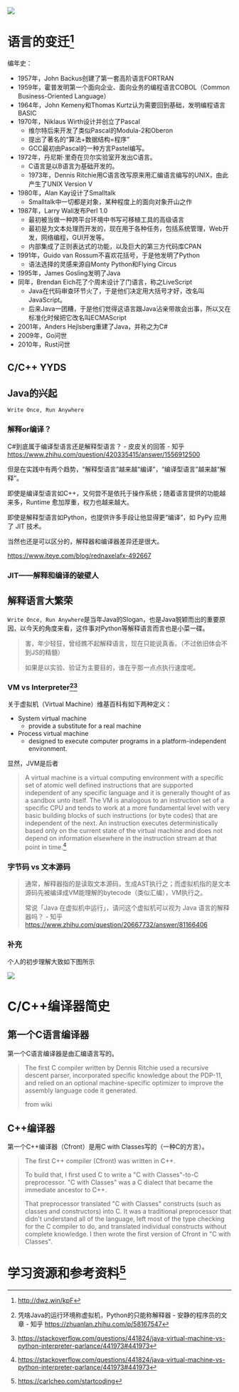 

![](C:/Users/Five/Desktop/note/img/which-programming-language-should-i-learn-first-infographic.png)

# 语言的变迁[^2]

编年史：

* 1957年，John Backus创建了第一套高阶语言FORTRAN
* 1959年，霍普发明第一个面向企业、面向业务的编程语言COBOL（Common Business-Oriented Language）
* 1964年，John Kemeny和Thomas Kurtz认为需要回到基础，发明编程语言BASIC
* 1970年，Niklaus Wirth设计并创立了Pascal
  * 维尔特后来开发了类似Pascal的Modula-2和Oberon
  * 提出了著名的“算法+数据结构=程序”
  * GCC最初由Pascal的一种方言Pastel编写。
* 1972年，丹尼斯·里奇在贝尔实验室开发出C语言。
  * C语言是以B语言为基础开发的。
  * 1973年，Dennis Ritchie用C语言改写原来用汇编语言编写的UNIX，由此产生了UNIX Version V
* 1980年，Alan Kay设计了Smalltalk
  * Smalltalk中一切都是对象，某种程度上的面向对象开山之作
* 1987年，Larry Wall发布Perl 1.0
  * 最初被当做一种跨平台环境中书写可移植工具的高级语言
  * 最初是为文本处理而开发的，现在用于各种任务，包括系统管理，Web开发，网络编程，GUI开发等。
  * 内部集成了正则表达式的功能，以及巨大的第三方代码库CPAN
* 1991年，Guido van Rossum不喜欢花括号，于是他发明了Python
  * 语法选择的灵感来源自Monty Python和Flying Circus
* 1995年，James Gosling发明了Java
* 同年，Brendan Eich花了个周末设计了门语言，称之LiveScript
  * Java在代码审查环节火了，于是他们决定用大括号才好，改名叫JavaScript。
  * 后来Java一团糟，于是他们觉得这语言跟Java沾亲带故会出事，所以又在标准化时候把它改名叫ECMAScript
* 2001年，Anders Hejlsberg重建了Java，并称之为C#
* 2009年，Go问世
* 2010年，Rust问世

## C/C++ YYDS



## Java的兴起

`Write Once, Run Anywhere`



### 解释or编译？

C#到底属于编译型语言还是解释型语言？ - 皮皮关的回答 - 知乎 https://www.zhihu.com/question/420335415/answer/1556912500

但是在实践中有两个趋势，“解释型语言”越来越“编译”，“编译型语言”越来越“解释”。

即使是编译型语言如C++，又何尝不是依托于操作系统；随着语言提供的功能越来多，Runtime 愈加厚重，权力也越来越大。

即使是解释型语言如Python，也提供许多手段让他显得更“编译”，如 PyPy 应用了 JIT 技术。



当然也还是可以区分的，解释器和编译器差异还是很大。

https://www.iteye.com/blog/rednaxelafx-492667

### JIT——解释和编译的破壁人



## 解释语言大繁荣

`Write Once, Run Anywhere`是当年Java的Slogan，也是Java脱颖而出的重要原因，以今天的角度来看，这件事对Python等解释语言而言也是小菜一碟。

> 害，年少轻狂，曾经瞧不起解释语言，现在只能说真香。（不过依旧体会不到JS的精髓）
>
> 如果是以实验、验证为主要目的，谁在乎那一点点执行速度呢。

### VM vs Interpreter[^3][^4]

关于虚拟机（Virtual Machine）维基百科有如下两种定义：

* System virtual machine
  * provide a substitute for a real machine
* Process virtual machine
  * designed to execute computer programs in a platform-independent environment.

显然，JVM是后者

> A virtual machine is a virtual computing environment with a specific set of atomic well defined instructions that are supported independent of any specific language and it is generally thought of as a sandbox unto itself. The VM is analogous to an instruction set of a specific CPU and tends to work at a more fundamental level with very basic building blocks of such instructions (or byte codes) that are independent of the next. An instruction executes deterministically based only on the current state of the virtual machine and does not depend on information elsewhere in the instruction stream at that point in time.[^4]



### 字节码 vs 文本源码

> 通常，解释器指的是读取文本源码，生成AST执行之；而虚拟机指的是文本源码先被编译成VM能理解的bytecode（类似汇编），VM执行之。
>
> 常说「Java 在虚拟机中运行」，请问这个虚拟机可以视为 Java 语言的解释器吗？ - 知乎 https://www.zhihu.com/question/20667732/answer/81166406





### 补充

个人的初步理解大致如下图所示

![](C:/Users/Five/Desktop/note/img/compile_vs_interpret.png)

# C/C++编译器简史

## 第一个C语言编译器

第一个C语言编译器是由汇编语言写的。

> The first C compiler written by Dennis Ritchie used a recursive descent parser, incorporated specific knowledge about the PDP-11, and relied on an optional machine-specific optimizer to improve the assembly language code it generated.
>
> from wiki



## C++编译器

第一个C++编译器（Cfront）是用C with Classes写的（一种C的方言）。

> The first C++ compiler (Cfront) was written in C++. 
>
> To build that, I first used C to write a "C with Classes"-to-C preprocessor. "C with Classes" was a C dialect that became the immediate ancestor to C++. 
>
> That preprocessor translated "C with Classes" constructs (such as classes and constructors) into C. It was a traditional preprocessor that didn't understand all of the language, left most of the type checking for the C compiler to do, and translated individual constructs without complete knowledge. I then wrote the first version of Cfront in "C with Classes".





# 学习资源和参考资料[^1]









[^1]:https://carlcheo.com/startcoding
[^2]:http://dwz.win/kpF
[^3]:凭啥Java的运行环境称虚拟机，Python的只能称解释器 - 安静的程序员的文章 - 知乎 https://zhuanlan.zhihu.com/p/58167547
[^4]:https://stackoverflow.com/questions/441824/java-virtual-machine-vs-python-interpreter-parlance/441973#441973
[^5]:https://www.iteye.com/blog/rednaxelafx-492667
